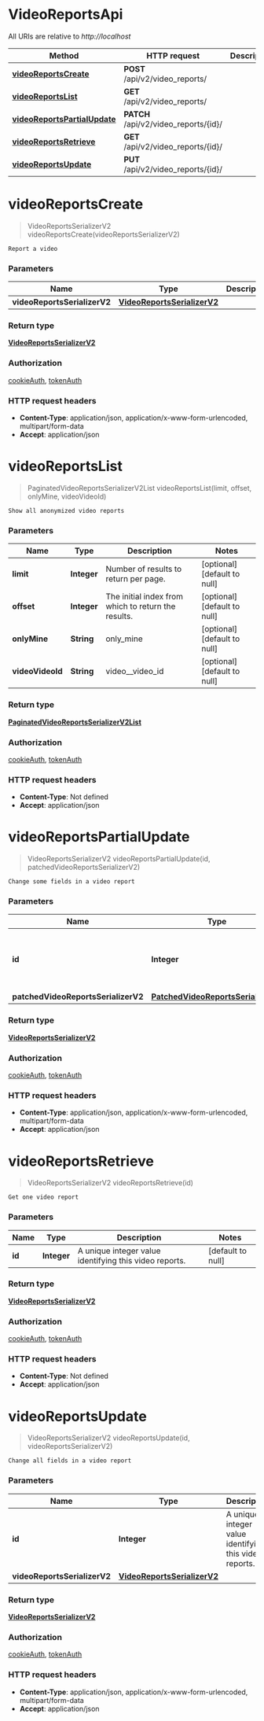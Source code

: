 # VideoReportsApi

All URIs are relative to *http://localhost*

Method | HTTP request | Description
------------- | ------------- | -------------
[**videoReportsCreate**](VideoReportsApi.md#videoReportsCreate) | **POST** /api/v2/video_reports/ | 
[**videoReportsList**](VideoReportsApi.md#videoReportsList) | **GET** /api/v2/video_reports/ | 
[**videoReportsPartialUpdate**](VideoReportsApi.md#videoReportsPartialUpdate) | **PATCH** /api/v2/video_reports/{id}/ | 
[**videoReportsRetrieve**](VideoReportsApi.md#videoReportsRetrieve) | **GET** /api/v2/video_reports/{id}/ | 
[**videoReportsUpdate**](VideoReportsApi.md#videoReportsUpdate) | **PUT** /api/v2/video_reports/{id}/ | 


<a name="videoReportsCreate"></a>
# **videoReportsCreate**
> VideoReportsSerializerV2 videoReportsCreate(videoReportsSerializerV2)



    Report a video

### Parameters

Name | Type | Description  | Notes
------------- | ------------- | ------------- | -------------
 **videoReportsSerializerV2** | [**VideoReportsSerializerV2**](..//Models/VideoReportsSerializerV2.md)|  |

### Return type

[**VideoReportsSerializerV2**](..//Models/VideoReportsSerializerV2.md)

### Authorization

[cookieAuth](../README.md#cookieAuth), [tokenAuth](../README.md#tokenAuth)

### HTTP request headers

- **Content-Type**: application/json, application/x-www-form-urlencoded, multipart/form-data
- **Accept**: application/json

<a name="videoReportsList"></a>
# **videoReportsList**
> PaginatedVideoReportsSerializerV2List videoReportsList(limit, offset, onlyMine, videoVideoId)



    Show all anonymized video reports

### Parameters

Name | Type | Description  | Notes
------------- | ------------- | ------------- | -------------
 **limit** | **Integer**| Number of results to return per page. | [optional] [default to null]
 **offset** | **Integer**| The initial index from which to return the results. | [optional] [default to null]
 **onlyMine** | **String**| only_mine | [optional] [default to null]
 **videoVideoId** | **String**| video__video_id | [optional] [default to null]

### Return type

[**PaginatedVideoReportsSerializerV2List**](..//Models/PaginatedVideoReportsSerializerV2List.md)

### Authorization

[cookieAuth](../README.md#cookieAuth), [tokenAuth](../README.md#tokenAuth)

### HTTP request headers

- **Content-Type**: Not defined
- **Accept**: application/json

<a name="videoReportsPartialUpdate"></a>
# **videoReportsPartialUpdate**
> VideoReportsSerializerV2 videoReportsPartialUpdate(id, patchedVideoReportsSerializerV2)



    Change some fields in a video report

### Parameters

Name | Type | Description  | Notes
------------- | ------------- | ------------- | -------------
 **id** | **Integer**| A unique integer value identifying this video reports. | [default to null]
 **patchedVideoReportsSerializerV2** | [**PatchedVideoReportsSerializerV2**](..//Models/PatchedVideoReportsSerializerV2.md)|  | [optional]

### Return type

[**VideoReportsSerializerV2**](..//Models/VideoReportsSerializerV2.md)

### Authorization

[cookieAuth](../README.md#cookieAuth), [tokenAuth](../README.md#tokenAuth)

### HTTP request headers

- **Content-Type**: application/json, application/x-www-form-urlencoded, multipart/form-data
- **Accept**: application/json

<a name="videoReportsRetrieve"></a>
# **videoReportsRetrieve**
> VideoReportsSerializerV2 videoReportsRetrieve(id)



    Get one video report

### Parameters

Name | Type | Description  | Notes
------------- | ------------- | ------------- | -------------
 **id** | **Integer**| A unique integer value identifying this video reports. | [default to null]

### Return type

[**VideoReportsSerializerV2**](..//Models/VideoReportsSerializerV2.md)

### Authorization

[cookieAuth](../README.md#cookieAuth), [tokenAuth](../README.md#tokenAuth)

### HTTP request headers

- **Content-Type**: Not defined
- **Accept**: application/json

<a name="videoReportsUpdate"></a>
# **videoReportsUpdate**
> VideoReportsSerializerV2 videoReportsUpdate(id, videoReportsSerializerV2)



    Change all fields in a video report

### Parameters

Name | Type | Description  | Notes
------------- | ------------- | ------------- | -------------
 **id** | **Integer**| A unique integer value identifying this video reports. | [default to null]
 **videoReportsSerializerV2** | [**VideoReportsSerializerV2**](..//Models/VideoReportsSerializerV2.md)|  |

### Return type

[**VideoReportsSerializerV2**](..//Models/VideoReportsSerializerV2.md)

### Authorization

[cookieAuth](../README.md#cookieAuth), [tokenAuth](../README.md#tokenAuth)

### HTTP request headers

- **Content-Type**: application/json, application/x-www-form-urlencoded, multipart/form-data
- **Accept**: application/json

